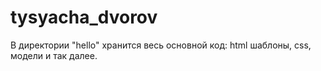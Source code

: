 # tysyacha_dvorov
В директории "hello" хранится весь основной код: html шаблоны, css, модели и так далее.
